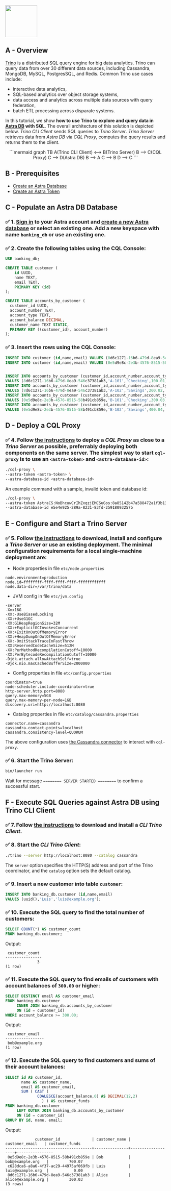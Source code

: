 <img src="../../../../img/trino/logo-trino.png" height="100px" />

## A - Overview

[Trino](https://trino.io) is a distributed SQL query engine for big data analytics. Trino can query data from over 30 different data sources, including Cassandra, MongoDB, MySQL, PostgresSQL, and Redis. Common Trino use cases include:

* interactive data analytics, 
* SQL-based analytics over object storage systems, 
* data access and analytics across multiple data sources with query federation,
* batch ETL processing across disparate systems.

In this tutorial, we show **how to use Trino to explore and query data in [Astra DB](http://astra.datastax.com) with SQL**.
The overall architecture of this solution is depicted below. *Trino CLI Client* sends SQL queries to *Trino Server*. *Trino Server* retrieves data from *Astra DB* via *CQL Proxy*, computes the query results and returns them to the client.

<center>
```mermaid
graph TB
    A(Trino CLI Client) <--> B(Trino Server)
    B --> C(CQL Proxy)
    C --> D(Astra DB)
    B --> A
    C --> B
    D --> C
```
</center>

## B - Prerequisites

- [Create an Astra Database](https://awesome-astra.github.io/docs/pages/astra/create-instance/)
- [Create an Astra Token](https://github.com/datastaxdevs/awesome-astra/wiki/Create-an-Astra-Token)

## C - Populate an Astra DB Database

### ✅ 1. [Sign in](https://astra.datastax.com/) to your Astra account and [create a new Astra database](https://awesome-astra.github.io/docs/pages/astra/create-instance/) or select an existing one. Add a new keyspace with name `banking_db` or use an existing one. 

### ✅ 2. Create the following tables using the CQL Console:

```sql
USE banking_db;
```

```sql
CREATE TABLE customer (
    id UUID,
    name TEXT,
    email TEXT, 
    PRIMARY KEY (id)
);

CREATE TABLE accounts_by_customer (
  customer_id UUID,
  account_number TEXT,
  account_type TEXT,
  account_balance DECIMAL,
  customer_name TEXT STATIC,
  PRIMARY KEY ((customer_id), account_number)
);
```


### ✅ 3. Insert the rows using the CQL Console:

```sql
INSERT INTO customer (id,name,email) VALUES (8d6c1271-16b6-479d-8ea9-546c37381ab3,'Alice','alice@example.org');
INSERT INTO customer (id,name,email) VALUES (0e5d9e8c-2e3b-4576-8515-58b491cb859e,'Bob','bob@example.org');


INSERT INTO accounts_by_customer (customer_id,account_number,account_type,account_balance,customer_name) 
VALUES (8d6c1271-16b6-479d-8ea9-546c37381ab3,'A-101','Checking',100.01,'Alice');
INSERT INTO accounts_by_customer (customer_id,account_number,account_type,account_balance,customer_name) 
VALUES (8d6c1271-16b6-479d-8ea9-546c37381ab3,'A-102','Savings',200.02,'Alice');
INSERT INTO accounts_by_customer (customer_id,account_number,account_type,account_balance,customer_name) 
VALUES (0e5d9e8c-2e3b-4576-8515-58b491cb859e,'B-101','Checking',300.03,'Bob');
INSERT INTO accounts_by_customer (customer_id,account_number,account_type,account_balance,customer_name) 
VALUES (0e5d9e8c-2e3b-4576-8515-58b491cb859e,'B-102','Savings',400.04,'Bob');
```

## D - Deploy a CQL Proxy

### ✅ 4. Follow [the instructions](https://github.com/datastax/cql-proxy) to deploy a *CQL Proxy* as close to a *Trino Server* as possible, preferrably deploying both components on the same server. The simplest way to start `cql-proxy` is to use an `<astra-token>` and `<astra-database-id>`:

```bash
./cql-proxy \
--astra-token <astra-token> \
--astra-database-id <astra-database-id>
```

An example command with a sample, invalid token and database id:

```bash
./cql-proxy \
--astra-token AstraCS:NoBhcuwCrIhZxqzjEMCSuGos:8a85142b47a588472a1f3b1314e2141f098785895411dee9db11f2a7ade457ce \
--astra-database-id e5e4e925-289a-8231-83fd-25918093257b
```

## E - Configure and Start a Trino Server

### ✅ 5. Follow [the instructions](https://trino.io/docs/current/installation/deployment.html) to download, install and configure a *Trino Server* or use an existing deployment. The minimal configuration requirements for a local single-machine deployment are:

- Node properties in file `etc/node.properties`
```
node.environment=production
node.id=ffffffff-ffff-ffff-ffff-ffffffffffff
node.data-dir=/var/trino/data
```

- JVM config in file `etc/jvm.config`
```
-server
-Xmx16G
-XX:-UseBiasedLocking
-XX:+UseG1GC
-XX:G1HeapRegionSize=32M
-XX:+ExplicitGCInvokesConcurrent
-XX:+ExitOnOutOfMemoryError
-XX:+HeapDumpOnOutOfMemoryError
-XX:-OmitStackTraceInFastThrow
-XX:ReservedCodeCacheSize=512M
-XX:PerMethodRecompilationCutoff=10000
-XX:PerBytecodeRecompilationCutoff=10000
-Djdk.attach.allowAttachSelf=true
-Djdk.nio.maxCachedBufferSize=2000000
```

- Config properties in file `etc/config.properties`
```
coordinator=true
node-scheduler.include-coordinator=true
http-server.http.port=8080
query.max-memory=5GB
query.max-memory-per-node=1GB
discovery.uri=http://localhost:8080
```

- Catalog properties in file `etc/catalog/cassandra.properties`
```
connector.name=cassandra
cassandra.contact-points=localhost
cassandra.consistency-level=QUORUM
```

The above configuration uses [the Cassandra connector](https://trino.io/docs/current/connector/cassandra.html) to interact with `cql-proxy`.

### ✅ 6. Start the Trino Server:

```bash
bin/launcher run
```

Wait for message `======== SERVER STARTED ========` to confirm a successful start.

## F - Execute SQL Queries against Astra DB using Trino CLI Client

### ✅ 7. Follow [the instructions](https://trino.io/docs/current/installation/cli.html) to download and install a *CLI Trino Client*. 

### ✅ 8. Start the *CLI Trino Client*:

```bash
./trino --server http://localhost:8080 --catalog cassandra
```

The `server` option specifies the HTTP(S) address and port of the Trino coordinator, and the `catalog` option sets the default catalog.

### ✅ 9. Insert a new customer into table `customer`:

```SQL
INSERT INTO banking_db.customer (id,name,email) 
VALUES (uuid(),'Luis','luis@example.org');
```

### ✅ 10. Execute the SQL query to find the total number of customers:

```SQL
SELECT COUNT(*) AS customer_count 
FROM banking_db.customer;
```

Output:
```
 customer_count
----------------
              3
(1 row)
```

### ✅ 11. Execute the SQL query to find emails of customers with account balances of `300.00` or higher:

```SQL
SELECT DISTINCT email AS customer_email
FROM banking_db.customer  
     INNER JOIN banking_db.accounts_by_customer 
     ON (id = customer_id)
WHERE account_balance >= 300.00;
```

Output:
```
 customer_email
-----------------
 bob@example.org
(1 row)
```

### ✅ 12. Execute the SQL query to find customers and sums of their account balances:

```SQL
SELECT id AS customer_id, 
       name AS customer_name, 
       email AS customer_email,
       SUM ( CAST ( 
              COALESCE(account_balance,0) AS DECIMAL(12,2) 
                ) ) AS customer_funds
FROM banking_db.customer  
     LEFT OUTER JOIN banking_db.accounts_by_customer 
     ON (id = customer_id)
GROUP BY id, name, email;
```

Output:
```
             customer_id              | customer_name |  customer_email   | customer_funds
--------------------------------------+---------------+-------------------+----------------
 0e5d9e8c-2e3b-4576-8515-58b491cb859e | Bob           | bob@example.org   |         700.07
 c628dca6-a8a6-4f37-ac29-44975af069fb | Luis          | luis@example.org  |           0.00
 8d6c1271-16b6-479d-8ea9-546c37381ab3 | Alice         | alice@example.org |         300.03
(3 rows)
```

